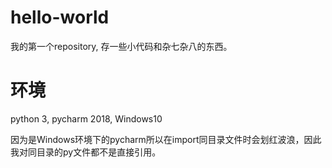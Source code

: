 # hello-world
我的第一个repository, 存一些小代码和杂七杂八的东西。

# 环境
python 3, pycharm 2018, Windows10

因为是Windows环境下的pycharm所以在import同目录文件时会划红波浪，因此我对同目录的py文件都不是直接引用。

